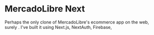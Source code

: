 # MercadoLibre Next

Perhaps the only clone of MercadoLibre's ecommerce app on the web, surely . I've built it using Next.js, NextAuth, Firebase, 
